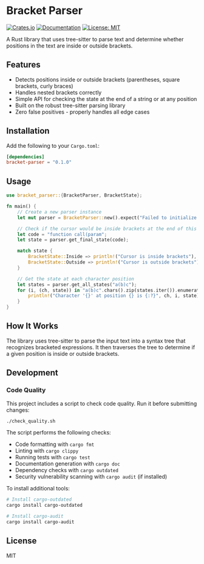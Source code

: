 # Bracket Parser

[![Crates.io](https://img.shields.io/crates/v/bracket-parser.svg)](https://crates.io/crates/bracket-parser)
[![Documentation](https://docs.rs/bracket-parser/badge.svg)](https://docs.rs/bracket-parser)
[![License: MIT](https://img.shields.io/badge/License-MIT-yellow.svg)](https://opensource.org/licenses/MIT)

A Rust library that uses tree-sitter to parse text and determine whether positions in the text are inside or outside brackets.

## Features

- Detects positions inside or outside brackets (parentheses, square brackets, curly braces)
- Handles nested brackets correctly
- Simple API for checking the state at the end of a string or at any position
- Built on the robust tree-sitter parsing library
- Zero false positives - properly handles all edge cases

## Installation

Add the following to your `Cargo.toml`:

```toml
[dependencies]
bracket-parser = "0.1.0"
```

## Usage

```rust
use bracket_parser::{BracketParser, BracketState};

fn main() {
    // Create a new parser instance
    let mut parser = BracketParser::new().expect("Failed to initialize parser");

    // Check if the cursor would be inside brackets at the end of this string
    let code = "function call(param";
    let state = parser.get_final_state(code);

    match state {
        BracketState::Inside => println!("Cursor is inside brackets"),
        BracketState::Outside => println!("Cursor is outside brackets"),
    }

    // Get the state at each character position
    let states = parser.get_all_states("a(b)c");
    for (i, (ch, state)) in "a(b)c".chars().zip(states.iter()).enumerate() {
        println!("Character '{}' at position {} is {:?}", ch, i, state);
    }
}
```

## How It Works

The library uses tree-sitter to parse the input text into a syntax tree that recognizes bracketed expressions. It then traverses the tree to determine if a given position is inside or outside brackets.

## Development

### Code Quality

This project includes a script to check code quality. Run it before submitting changes:

```bash
./check_quality.sh
```

The script performs the following checks:
- Code formatting with `cargo fmt`
- Linting with `cargo clippy`
- Running tests with `cargo test`
- Documentation generation with `cargo doc`
- Dependency checks with `cargo outdated`
- Security vulnerability scanning with `cargo audit` (if installed)

To install additional tools:
```bash
# Install cargo-outdated
cargo install cargo-outdated

# Install cargo-audit
cargo install cargo-audit
```

## License

MIT
